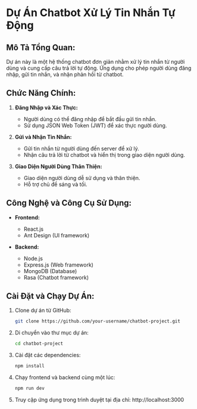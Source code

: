 # Dự Án Chatbot Xử Lý Tin Nhắn Tự Động

## Mô Tả Tổng Quan:

Dự án này là một hệ thống chatbot đơn giản nhằm xử lý tin nhắn từ người dùng và cung cấp câu trả lời tự động. Ứng dụng cho phép người dùng đăng nhập, gửi tin nhắn, và nhận phản hồi từ chatbot.

## Chức Năng Chính:

1. **Đăng Nhập và Xác Thực:**
   - Người dùng có thể đăng nhập để bắt đầu gửi tin nhắn.
   - Sử dụng JSON Web Token (JWT) để xác thực người dùng.

2. **Gửi và Nhận Tin Nhắn:**
   - Gửi tin nhắn từ người dùng đến server để xử lý.
   - Nhận câu trả lời từ chatbot và hiển thị trong giao diện người dùng.

3. **Giao Diện Người Dùng Thân Thiện:**
   - Giao diện người dùng dễ sử dụng và thân thiện.
   - Hỗ trợ chủ đề sáng và tối.

## Công Nghệ và Công Cụ Sử Dụng:

- **Frontend:**
  - React.js
  - Ant Design (UI framework)

- **Backend:**
  - Node.js
  - Express.js (Web framework)
  - MongoDB (Database)
  - Rasa (Chatbot framework)

## Cài Đặt và Chạy Dự Án:

1. Clone dự án từ GitHub:
   ```bash
   git clone https://github.com/your-username/chatbot-project.git
2. Di chuyển vào thư mục dự án:
   ```bash
   cd chatbot-project
3. Cài đặt các dependencies:
   ```bash
   npm install
4. Chạy frontend và backend cùng một lúc:
   ```bash
   npm run dev
5. Truy cập ứng dụng trong trình duyệt tại địa chỉ: http://localhost:3000
   
